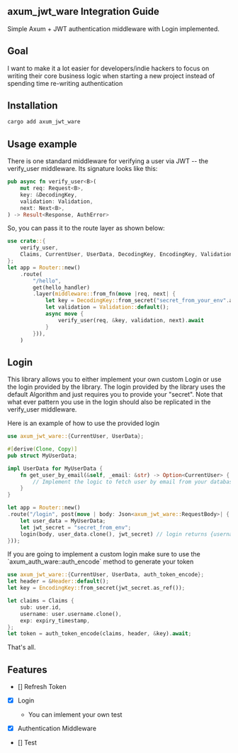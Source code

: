 
## axum_jwt_ware Integration Guide
Simple Axum + JWT authentication middleware with Login implemented.

## Goal
<p>I want to make it a lot easier for developers/indie hackers to focus on writing their core business logic when starting a new project instead of spending time re-writing authentication</p>

## Installation

```sh
cargo add axum_jwt_ware
```

## Usage example

There is one standard middleware for verifying a user via JWT -- the verify_user middleware. Its signature looks like this:

```rs
pub async fn verify_user<B>(
    mut req: Request<B>,
    key: &DecodingKey,
    validation: Validation,
    next: Next<B>,
) -> Result<Response, AuthError>
```
So, you can pass it to the route layer as shown below:

```rs
use crate::{
    verify_user,
    Claims, CurrentUser, UserData, DecodingKey, EncodingKey, Validation, Header
};
let app = Router::new()
    .route(
        "/hello",
        get(hello_handler)
        .layer(middleware::from_fn(move |req, next| {
            let key = DecodingKey::from_secret("secret_from_your_env".as_ref());
            let validation = Validation::default();
            async move {
                verify_user(req, &key, validation, next).await
            }
        })),
    )
```
## Login

<p>This library allows you to either implement your own custom Login or use the login provided by the library. The login provided by the library uses the default Algorithm and just requires you to provide your "secret". Note that what ever pattern you use in the login should also be replicated in the verify_user middleware.</p>

<p>Here is an example of how to use the provided login</p>

```rs
use axum_jwt_ware::{CurrentUser, UserData};

#[derive(Clone, Copy)]
pub struct MyUserData;

impl UserData for MyUserData {
    fn get_user_by_email(&self, _email: &str) -> Option<CurrentUser> {
        // Implement the logic to fetch user by email from your database
    }   
}

let app = Router::new()
.route("/login", post(move | body: Json<axum_jwt_ware::RequestBody>| {
    let user_data = MyUserData;
    let jwt_secret = "secret_from_env";
    login(body, user_data.clone(), jwt_secret) // login returns {username, token}
}));
```

<p>If you are going to implement a custom login make sure to use the `axum_auth_ware::auth_encode` method to generate your token</p>

```rs
use axum_jwt_ware::{CurrentUser, UserData, auth_token_encode};
let header = &Header::default();
let key = EncodingKey::from_secret(jwt_secret.as_ref());

let claims = Claims {
    sub: user.id,
    username: user.username.clone(),
    exp: expiry_timestamp,
};
let token = auth_token_encode(claims, header, &key).await;
```

<p>That's all.</p>

## Features
- [] Refresh Token
- [x] Login
  - You can imlement your own test

- [x] Authentication Middleware
- [] Test 

